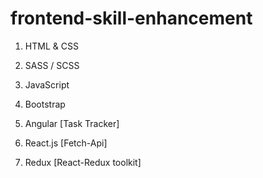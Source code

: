 # frontend-skill-enhancement

1. HTML & CSS

2. SASS / SCSS

3. JavaScript

4. Bootstrap

5. Angular [Task Tracker]

6. React.js [Fetch-Api]

7. Redux [React-Redux toolkit]
